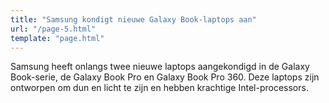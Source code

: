 ```yaml
---
title: "Samsung kondigt nieuwe Galaxy Book-laptops aan"
url: "/page-5.html"
template: "page.html"
---
```


Samsung heeft onlangs twee nieuwe laptops aangekondigd in de Galaxy Book-serie, de Galaxy Book Pro en Galaxy Book Pro 360. Deze laptops zijn ontworpen om dun en licht te zijn en hebben krachtige Intel-processors.
